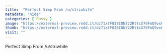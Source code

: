```yaml
---
title:  "Perfect Simp From /u/striwhite"
metadate: "hide"
categories: [ Pussy ]
image: "https://external-preview.redd.it/dz71xtF8I8I0NZ22RttcX76FnQ9vxOJtsM-Et-D6J5U.jpg?auto=webp&s=676d831b6a8a4f1688502782231b0ccbab22f701"
thumb: "https://external-preview.redd.it/dz71xtF8I8I0NZ22RttcX76FnQ9vxOJtsM-Et-D6J5U.jpg?width=960&crop=smart&auto=webp&s=aadcf16aafcdfd6b6c80d9a3b56648bc30459410"
visit: ""
---
```

Perfect Simp From /u/striwhite

